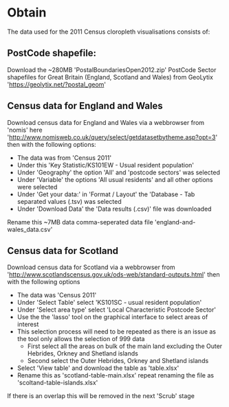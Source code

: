 # Obtain

The data used for the 2011 Census cloropleth visualisations consists of:

## PostCode shapefile:  

   Download the ~280MB 'PostalBoundariesOpen2012.zip' PostCode Sector shapefiles for Great Britain (England, Scotland and Wales) from GeoLytix 'https://geolytix.net/?postal_geom'  

## Census data for England and Wales

Download census data for England and Wales via a webbrowser from 'nomis' here 'http://www.nomisweb.co.uk/query/select/getdatasetbytheme.asp?opt=3' then with the following options:  
  * The data was from 'Census 2011'
  * Under this 'Key Statistic/KS101EW - Usual resident population'
  * Under 'Geography' the option 'All' and 'postcode sectors' was selected
  * Under 'Variable' the options 'All usual residents' and all other options were selected
  * Under 'Get your data:' in 'Format / Layout' the 'Database - Tab separated values (.tsv) was selected
  * Under 'Download Data' the 'Data results (.csv)' file was downloaded

Rename this ~7MB data comma-seperated data file 'england-and-wales_data.csv'

## Census data for Scotland

Download census data for Scotland via a webbrowser from 'http://www.scotlandscensus.gov.uk/ods-web/standard-outputs.html' then with the following options  
  * The data was 'Census 2011'  
  * Under 'Select Table' select 'KS101SC - usual resident population'  
  * Under 'Select area type' select 'Local Characteristic Postcode Sector'  
  * Use the the 'lasso' tool on the graphical interface to select areas of interest  
  * This selection process will need to be repeated as there is an issue as the tool only allows the selection of 999 data  
     * First select all the areas on bulk of the main land excluding the Outer Hebrides, Orkney and Shetland islands  
     * Second select the Outer Hebrides, Orkney and Shetland islands  
  * Select 'View table' and download the table as 'table.xlsx'
  * Rename this as 'scotland-table-main.xlsx' repeat renaming the file as 'scoltand-table-islands.xlsx'

If there is an overlap this will be removed in the next 'Scrub' stage  
